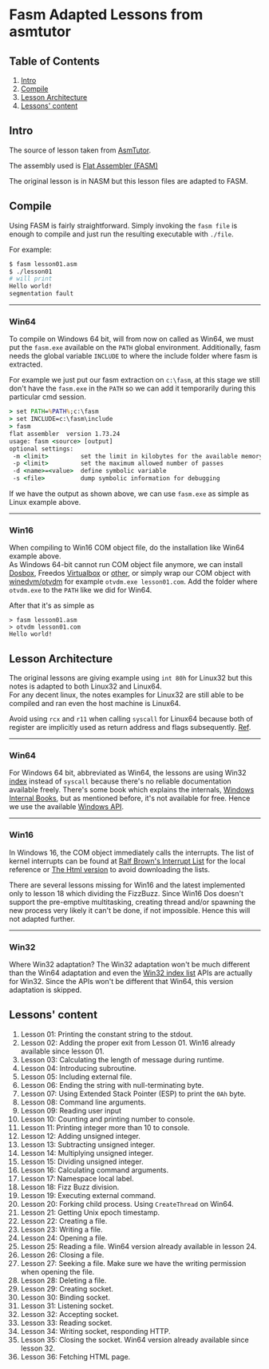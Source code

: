 # Fasm Adapted Lessons from asmtutor

## Table of Contents

1. [Intro](#intro)
2. [Compile](#compile)
3. [Lesson Architecture](#lesson-architecture)
4. [Lessons' content](#lessons-content)

## Intro

The source of lesson taken from [AsmTutor][asmtutor].

The assembly used is [Flat Assembler (FASM)][fasmSite]

The original lesson is in NASM but this lesson files are adapted to FASM.

## Compile

Using FASM is fairly straightforward. Simply invoking the `fasm file`
is enough to compile and just run the resulting executable with `./file`.

For example:

```bash
$ fasm lesson01.asm
$ ./lesson01
# will print
Hello world!
segmentation fault
```

----
### Win64
To compile on Windows 64 bit, will from now on called as Win64, we must put the
`fasm.exe` available on the `PATH` global environment. Additionally, fasm needs
the global variable `INCLUDE` to where the include folder where fasm is extracted.  

For example we just put our fasm extraction on `c:\fasm`, at this stage we still
don't have the `fasm.exe` in the `PATH` so we can add it temporarily during
this particular cmd session.

```cmd
> set PATH=%PATH%;c:\fasm
> set INCLUDE=c:\fasm\include
> fasm
flat assembler  version 1.73.24
usage: fasm <source> [output]
optional settings:
 -m <limit>         set the limit in kilobytes for the available memory
 -p <limit>         set the maximum allowed number of passes
 -d <name>=<value>  define symbolic variable
 -s <file>          dump symbolic information for debugging
```

If we have the output as shown above, we can use `fasm.exe` as simple as
Linux example above.

---
### Win16
When compiling to Win16 COM object file, do the installation like Win64
example above.  
As Windows 64-bit cannot run COM object file anymore, we can install
[Dosbox][dosbox], Freedos [Virtualbox][freedos-vm] or [other][freedos-other],
or simply wrap our COM object with [winedvm/otvdm][otvdm-github] for
example `otvdm.exe lesson01.com`.
Add the folder where `otvdm.exe` to the `PATH` like we did for Win64.

After that it's as simple as

```
> fasm lesson01.asm
> otvdm lesson01.com
Hello world!
```

## Lesson Architecture

The original lessons are giving example using `int 80h` for Linux32 but
this notes is adapted to both Linux32 and Linux64.  
For any decent linux, the notes examples for Linux32 are still able to
be compiled and ran even the host machine is Linux64.

Avoid using `rcx` and `r11` when calling `syscall` for Linux64 because
both of register are implicitly used as return address and flags subsequently.
[Ref][so-answer-rcx].

----
### Win64
For Windows 64 bit, abbreviated as Win64, the lessons are using Win32 [index][win32-api-index]
instead of `syscall` because there's no reliable documentation available
freely. There's some book which explains the internals, [Windows Internal Books][win-internal],
but as mentioned before, it's not available for free. Hence we use the
available [Windows API][win32-api-index].

----
### Win16
In Windows 16, the COM object immediately calls the interrupts.
The list of kernel interrupts can be found at [Ralf Brown's Interrupt List][rbil]
for the local reference or [The Html version][rbil-html] to avoid downloading
the lists.

There are several lessons missing for Win16 and the latest implemented only to
lesson 18 which dividing the FizzBuzz. Since Win16 Dos doesn't support the
pre-emptive multitasking, creating thread and/or spawning the new process very
likely it can't be done, if not impossible. Hence this will not adapted further.


----
### Win32
Where Win32 adaptation? The Win32 adaptation won't be much different than
the Win64 adaptation and even the [Win32 index list][win32-api-index] APIs are
actually for Win32. Since the APIs won't be different that Win64, this
version adaptation is skipped.


## Lessons' content

1. Lesson 01: Printing the constant string to the stdout.
2. Lesson 02: Adding the proper exit from Lesson 01. Win16 already available since lesson 01.
3. Lesson 03: Calculating the length of message during runtime.
4. Lesson 04: Introducing subroutine.
5. Lesson 05: Including external file.
6. Lesson 06: Ending the string with null-terminating byte.
7. Lesson 07: Using Extended Stack Pointer (ESP) to print the `0Ah` byte.
8. Lesson 08: Command line arguments.
9. Lesson 09: Reading user input
10. Lesson 10: Counting and printing number to console.
11. Lesson 11: Printing integer more than 10 to console.
12. Lesson 12: Adding unsigned integer.
13. Lesson 13: Subtracting unsigned integer.
14. Lesson 14: Multiplying unsigned integer.
15. Lesson 15: Dividing unsigned integer.
16. Lesson 16: Calculating command arguments.
17. Lesson 17: Namespace local label.
18. Lesson 18: Fizz Buzz division.
19. Lesson 19: Executing external command.
20. Lesson 20: Forking child process. Using `CreateThread` on Win64.
21. Lesson 21: Getting Unix epoch timestamp.
22. Lesson 22: Creating a file.
23. Lesson 23: Writing a file.
24. Lesson 24: Opening a file.
25. Lesson 25: Reading a file. Win64 version already available in lesson 24.
26. Lesson 26: Closing a file.
27. Lesson 27: Seeking a file. Make sure we have the writing permission when opening the file.
28. Lesson 28: Deleting a file.
29. Lesson 29: Creating socket.
30. Lesson 30: Binding socket.
31. Lesson 31: Listening socket.
32. Lesson 32: Accepting socket.
33. Lesson 33: Reading socket.
34. Lesson 34: Writing socket, responding HTTP.
35. Lesson 35: Closing the socket. Win64 version already available since lesson 32.
36. Lesson 36: Fetching HTML page.

[asmtutor]: https://asmtutor.com
[fasmSite]: https://flatassembler.net
[so-answer-rcx]: https://stackoverflow.com/a/50571366
[win32-api-index]: https://docs.microsoft.com/en-us/windows/win32/apiindex/windows-api-list
[win-internal]: https://docs.microsoft.com/en-us/sysinternals/resources/windows-internals
[dosbox]: https://www.dosbox.com
[freedos-vm]: http://wiki.freedos.org/wiki/index.php/VirtualBox
[freedos-other]: https://www.osboxes.org/freedos/
[otvdm-github]: https://github.com/otya128/winevdm
[rbil]: https://www.cs.cmu.edu/~ralf/files.html
[rbil-html]: http://www.ctyme.com/rbrown.htm
